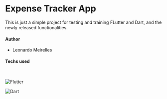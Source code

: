 # Expense Tracker App

This is just a simple project for testing and training FLutter and Dart, and the newly released functionalities.

#### Author
- Leonardo Meirelles

#### Techs used
<br/>

![Flutter](https://img.shields.io/badge/Flutter-%2302569B.svg?style=for-the-badge&logo=Flutter&logoColor=white)

![Dart](https://img.shields.io/badge/dart-%230175C2.svg?style=for-the-badge&logo=dart&logoColor=white)


